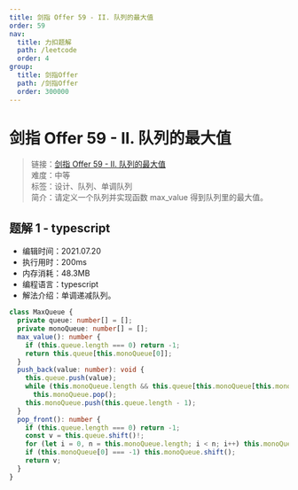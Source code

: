```yaml
---
title: 剑指 Offer 59 - II. 队列的最大值
order: 59
nav:
  title: 力扣题解
  path: /leetcode
  order: 4
group:
  title: 剑指Offer
  path: /剑指Offer
  order: 300000
---
```


# 剑指 Offer 59 - II. 队列的最大值

> 链接：[剑指 Offer 59 - II. 队列的最大值](https://leetcode-cn.com/problems/dui-lie-de-zui-da-zhi-lcof/)  
> 难度：中等  
> 标签：设计、队列、单调队列  
> 简介：请定义一个队列并实现函数 max_value 得到队列里的最大值。

## 题解 1 - typescript

- 编辑时间：2021.07.20
- 执行用时：200ms
- 内存消耗：48.3MB
- 编程语言：typescript
- 解法介绍：单调递减队列。

```typescript
class MaxQueue {
  private queue: number[] = [];
  private monoQueue: number[] = [];
  max_value(): number {
    if (this.queue.length === 0) return -1;
    return this.queue[this.monoQueue[0]];
  }
  push_back(value: number): void {
    this.queue.push(value);
    while (this.monoQueue.length && this.queue[this.monoQueue[this.monoQueue.length - 1]] < value)
      this.monoQueue.pop();
    this.monoQueue.push(this.queue.length - 1);
  }
  pop_front(): number {
    if (this.queue.length === 0) return -1;
    const v = this.queue.shift()!;
    for (let i = 0, n = this.monoQueue.length; i < n; i++) this.monoQueue[i]--;
    if (this.monoQueue[0] === -1) this.monoQueue.shift();
    return v;
  }
}
```
